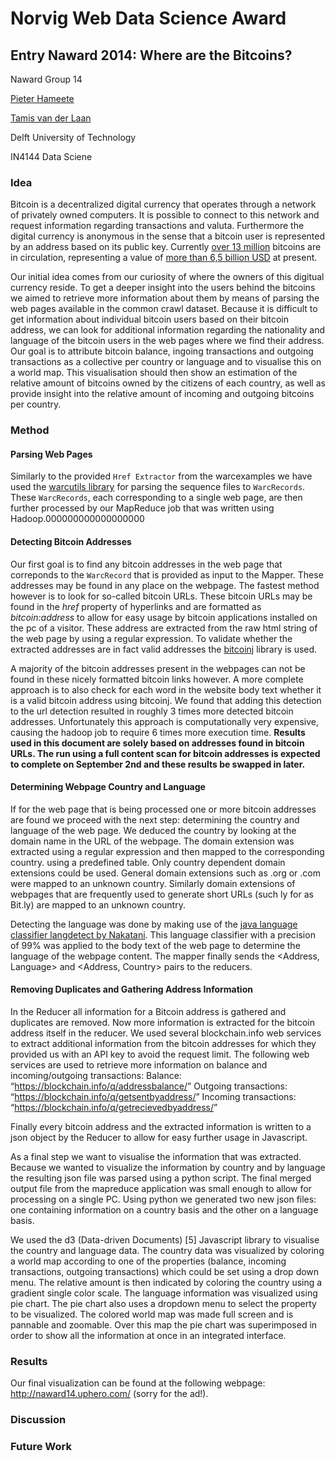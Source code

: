 # Norvig Web Data Science Award
## Entry Naward 2014: Where are the Bitcoins?

Naward Group 14

[Pieter Hameete](mailto:P.A.hameete@student.tudelft.nl)

[Tamis van der Laan](mailto:T.A.vanderLaan@student.tudelft.nl)

Delft University of Technology

IN4144 Data Sciene

### Idea

Bitcoin is a decentralized digital currency that operates through a network of privately owned computers. It is possible to connect to this network and request information regarding transactions and valuta. Furthermore the digital currency is anonymous in the sense that a bitcoin user is represented by an address based on its public key. Currently [over 13 million](https://blockchain.info/charts/total-bitcoins) bitcoins are in circulation, representing a value of [more than 6,5 billion USD](https://blockchain.info/charts/market-cap) at present. 

Our initial idea comes from our curiosity of where the owners of this digitual currency reside. To get a deeper insight into the users behind the bitcoins we aimed to retrieve more information about them by means of parsing the web pages available in the common crawl dataset. Because it is difficult to get information about individual bitcoin users based on their bitcoin address, we can look for additional information regarding the nationality and language of the bitcoin users in the web pages where we find their address. Our goal is to attribute bitcoin balance, ingoing transactions and outgoing transactions as a collective per country or language and to visualise this on a world map. This visualisation should then show an estimation of the relative amount of bitcoins owned by the citizens of each country, as well as provide insight into the relative amount of incoming and outgoing bitcoins per country.

### Method

#### Parsing Web Pages

Similarly to the provided `Href Extractor` from the warcexamples we have used the [warcutils library](https://github.com/norvigaward/warcutils) for parsing the sequence files to `WarcRecords`. These `WarcRecords`, each corresponding to a single web page, are then further processed by our MapReduce job that was written using Hadoop.000000000000000000

#### Detecting Bitcoin Addresses

Our first goal is to find any bitcoin addresses in the web page that correponds to the `WarcRecord` that is provided as input to the Mapper. These addresses may be found in any place on the webpage. The fastest method however is to look for so-called bitcoin URLs. These bitcoin URLs may be found in the _href_ property of hyperlinks and are formatted as _bitcoin:address_ to allow for easy usage by bitcoin applications installed on the pc of a visitor. These address are extracted from the raw html string of the web page by using a regular expression. To validate whether the extracted addresses are in fact valid addresses the [bitcoinj](http://code.google.com/p/bitcoinj/) library is used.

A majority of the bitcoin addresses present in the webpages can not be found in these nicely formatted bitcoin links however. A more complete  approach is to also check for each word in the website body text whether it is a valid bitcoin address using bitcoinj. We found that adding this detection to the url detection resulted in roughly 3 times more detected bitcoin addresses. Unfortunately this approach is computationally very expensive, causing the hadoop job to require 6 times more execution time. **Results used in this document are solely based on addresses found in bitcoin URLs. The run using a full content scan for bitcoin addresses is expected to complete on September 2nd and these results be swapped in later.**

#### Determining Webpage Country and Language

If for the web page that is being processed one or more bitcoin addresses are found we proceed with the next step: determining the country and language of the web page. We deduced the country by looking at the domain name in the URL of the webpage. The domain extension was extracted using a regular expression and then mapped to the corresponding country. using a predefined table. Only country dependent domain extensions could be used. General domain extensions such as .org or .com were mapped to an unknown country. Similarly domain extensions of webpages that are frequently used to generate short URLs (such ly for as Bit.ly) are mapped to an unknown country.

Detecting the language was done by making use of the [java language classifier langdetect by Nakatani](http://code.google.com/p/language-detection/). This language classifier with a precision of 99% was applied to the body text of the web page to determine the language of the webpage content. The mapper finally sends the <Address, Language> and <Address, Country> pairs to the reducers.

#### Removing Duplicates and Gathering Address Information

In the Reducer all information for a Bitcoin address is gathered and duplicates are removed. Now more information is extracted for the bitcoin address itself in the reducer. We used several  blockchain.info web services to extract additional information from the bitcoin addresses for which they provided us with an API key to avoid the request limit. The following web services are used to retrieve more information on balance and incoming/outgoing transactions:
Balance: “https://blockchain.info/q/addressbalance/<bitcoin address>” 
Outgoing transactions: “https://blockchain.info/q/getsentbyaddress/<bitcoin address>”
Incoming transactions: “https://blockchain.info/q/getrecievedbyaddress/<bitcoin address>”

Finally every bitcoin address and the extracted information is written to a json object by the Reducer to allow for easy further usage in Javascript. 

As a final step we want to visualise the information that  was extracted. Because we wanted to visualize the information by country and by language the resulting json file was parsed using a python script. The final merged output file from the mapreduce application was small enough to allow for processing on a single PC. Using python we generated two new json files: one containing information on a country basis and the other on a language basis. 

We used the d3 (Data-driven Documents) [5] Javascript library to visualise the country and language data. The country data was visualized by coloring a world map according to one of the properties (balance, incoming transactions, outgoing transactions) which could be set using a drop down menu. The relative amount is then indicated by coloring the country using a gradient single color scale. The language information was visualized using pie chart. The pie chart also uses a dropdown menu to select the property to be visualized. The colored world map was made full screen and is pannable and zoomable. Over this map the pie chart was superimposed in order to show all the information at once in an integrated interface.

### Results

Our final visualization can be found at the following webpage: http://naward14.uphero.com/ (sorry for the ad!).

### Discussion

### Future Work



